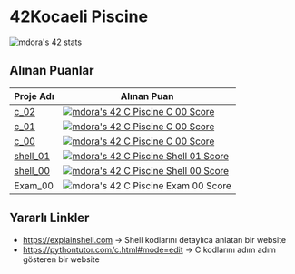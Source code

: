 # 42Kocaeli Piscine
![mdora's 42 stats](https://badge42.vercel.app/api/v2/cl9e55uv500160gmf2vacqz6f/stats?cursusId=9&coalitionId=piscine)

## Alınan Puanlar
| Proje Adı  | Alınan Puan  |   
|---|---|
| [c_02](https://github.com/akifdora/42kocaeli_piscine/tree/main/c_02)   | [![mdora's 42 C Piscine C 00 Score](https://badge42.vercel.app/api/v2/cl9e55uv500160gmf2vacqz6f/project/2839318)](https://github.com/akifdora/42kocaeli_piscine/tree/main/c_02)  | 
| [c_01](https://github.com/akifdora/42kocaeli_piscine/tree/main/c_01)   | [![mdora's 42 C Piscine C 00 Score](https://badge42.vercel.app/api/v2/cl9e55uv500160gmf2vacqz6f/project/2838337)](https://github.com/akifdora/42kocaeli_piscine/tree/main/c_01)  | 
| [c_00](https://github.com/akifdora/42kocaeli_piscine/tree/main/c_00)   | [![mdora's 42 C Piscine C 00 Score](https://badge42.vercel.app/api/v2/cl9e55uv500160gmf2vacqz6f/project/2833577)](https://github.com/akifdora/42kocaeli_piscine/tree/main/c_00)  | 
| [shell_01](https://github.com/akifdora/42kocaeli_piscine/tree/main/shell_01)   | [![mdora's 42 C Piscine Shell 01 Score](https://badge42.vercel.app/api/v2/cl9e55uv500160gmf2vacqz6f/project/2838761)](https://github.com/akifdora/42kocaeli_piscine/tree/main/shell_01)  |  
| [shell_00](https://github.com/akifdora/42kocaeli_piscine/tree/main/shell_00)   | [![mdora's 42 C Piscine Shell 00 Score](https://badge42.vercel.app/api/v2/cl9e55uv500160gmf2vacqz6f/project/2828187)](https://github.com/akifdora/42kocaeli_piscine/tree/main/shell_00)  |
| Exam_00  | ![mdora's 42 C Piscine Exam 00 Score](https://badge42.vercel.app/api/v2/cl9e55uv500160gmf2vacqz6f/project/2834946) |

## Yararlı Linkler
- https://explainshell.com -> Shell kodlarını detaylıca anlatan bir website
- https://pythontutor.com/c.html#mode=edit -> C kodlarını adım adım gösteren bir website

